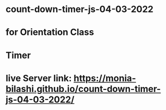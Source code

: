 # count-down-timer-js-04-03-2022
# for Orientation Class
# Timer
# live Server link: https://monia-bilashi.github.io/count-down-timer-js-04-03-2022/
